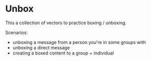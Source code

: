 # Unbox

This a collection of vectors to practice boxing / unboxing.

Scenarios:

- unboxing a message from a person you're in some groups with
- unboxing a direct message
- creating a boxed content to a group + individual
